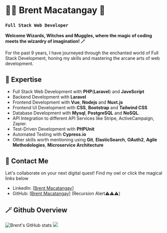 # 👨‍💻 Brent Macatangay 🧙
### `Full Stack Web Developer`

**Welcome Wizards, Witches and Muggles, where the magic of coding meets the wizardry of imagination! 🪄**

For the past 9 years, I have journeyed through the enchanted world of Full Stack Development, honing my skills and mastering the arcane arts of web development. 

## 🧹 Expertise
- Full Stack Web Development with **PHP**(**Laravel**) and **JaveScript**
- Backend Development with **Laravel**
- Frontend Development with **Vue**, **Nodejs** and **Nuxt.js**
- Frontend UI Development with **CSS**, **Bootstrap** and **Tailwind CSS**
- Database Development with **Mysql**, **PostgreSQL** and **NoSQL**.
- API Integration to different API Services like Stripe, ActiveCampaign, Zapier.
- Test-Driven Development with **PHPUnit**
- Automated Testing with **Cypress.io**
- Other skills worth mentioning using **Git**, **ElasticSearch**, **OAuth2**, **Agile Methodologies**, **Microservice Architecture**

## 🦉 Contact Me 
Let's collaborate on your next digital quest!
Find my owl or click the magical links below 
- LinkedIn: [[Brent Macatangay](https://linkedin.com/in/brent-macatangay/)]
- GitHub: [[Brent Macatangay](https://github.com/TimidProgrammer)]  (Recursion Alert⚠️⚠️⚠️) 

## 🪄 Github Overview
<img src="https://github-readme-stats.vercel.app/api?username=TimidProgrammer&show_icons=true&hide=&count_private=true&title_color=eeba30&text_color=eeba30&icon_color=eeba30&bg_color=740001&hide_border=true&show_icons=true" alt="Brent's GitHub stats" /> <img src="https://github-readme-streak-stats.herokuapp.com/?user=TimidProgrammer&stroke=eeba30&background=740001&ring=eeba30&fire=eeba30&currStreakNum=ffffff&currStreakLabel=eeba30&sideNums=eeba30&sideLabels=eeba30&dates=eeba30&hide_border=true" />
